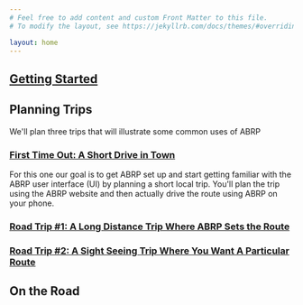 ```yaml
---
# Feel free to add content and custom Front Matter to this file.
# To modify the layout, see https://jekyllrb.com/docs/themes/#overriding-theme-defaults

layout: home
---
```


## [Getting Started](6.1/getting-started.md)

## Planning Trips

We'll plan three trips that will illustrate some common uses of ABRP

### [First Time Out: A Short Drive in Town](6.1/trip-1.md)

For this one our goal is to get ABRP set up and start getting familiar with the ABRP user interface (UI) by planning a short local trip. You'll plan the trip using the ABRP website and then actually drive the route using ABRP on your phone.

### [Road Trip #1: A Long Distance Trip Where ABRP Sets the Route](6.1/trip-2.md)

### [Road Trip #2: A Sight Seeing Trip Where You Want A Particular Route](6.1/trip-3.md)

## On the Road